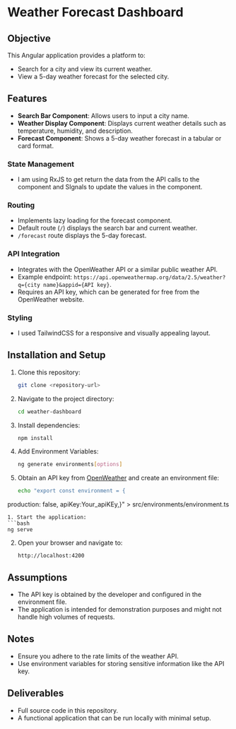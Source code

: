 # Weather Forecast Dashboard

## Objective
This Angular application provides a platform to:
- Search for a city and view its current weather.
- View a 5-day weather forecast for the selected city.

## Features
- **Search Bar Component**: Allows users to input a city name.
- **Weather Display Component**: Displays current weather details such as temperature, humidity, and description.
- **Forecast Component**: Shows a 5-day weather forecast in a tabular or card format.

### State Management
- I am using RxJS to get return the data from the API calls to the component and SIgnals to update the values in the component.

### Routing
- Implements lazy loading for the forecast component.
- Default route (`/`) displays the search bar and current weather.
- `/forecast` route displays the 5-day forecast.

### API Integration
- Integrates with the OpenWeather API or a similar public weather API.
- Example endpoint: `https://api.openweathermap.org/data/2.5/weather?q={city name}&appid={API key}`.
- Requires an API key, which can be generated for free from the OpenWeather website.


### Styling
- I used TailwindCSS for a responsive and visually appealing layout.

## Installation and Setup
1. Clone this repository:
   ```bash
   git clone <repository-url>
   ```
2. Navigate to the project directory:
   ```bash
   cd weather-dashboard
   ```
3. Install dependencies:
   ```bash
   npm install
   ```
4. Add Environment Variables:
   ```bash
   ng generate environments[options]
   ```
5. Obtain an API key from [OpenWeather](https://openweathermap.org/) and create an environment file:
   ```bash
   echo "export const environment = {
  production: false,
  apiKey:Your_apiKEy,}" > src/environments/environment.ts
   ```
1. Start the application:
   ```bash
   ng serve
   ```
2. Open your browser and navigate to:
   ```
   http://localhost:4200
   ```

## Assumptions
- The API key is obtained by the developer and configured in the environment file.
- The application is intended for demonstration purposes and might not handle high volumes of requests.

## Notes
- Ensure you adhere to the rate limits of the weather API.
- Use environment variables for storing sensitive information like the API key.

## Deliverables
- Full source code in this repository.
- A functional application that can be run locally with minimal setup.

